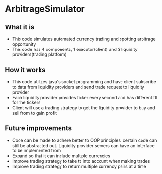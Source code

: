 # ArbitrageSimulator

## What it is
- This code simulates automated currency trading and spotting arbitrage opportunity
- This code has 4 components, 1 executor(client) and 3 liquidity providers(trading platform)

## How it works
- This code utilizes java's socket programming and have client subscribe to data from liquidity providers and send trade request to liquidity provider
- Each liquidity provider provides ticker every second and has different ttl for the tickers
- Client will use a trading strategy to get the liquidity provider to buy and sell from to gain profit

## Future improvements
- Code can be made to adhere better to OOP principles, certain code can still be abstracted out. Liquidity provider servers can have an interface to be implemented from
- Expand so that it can include multiple currencies
- Improve trading strategy to take ttl into account when making trades
- Improve trading strategy to return multiple currency pairs at a time
